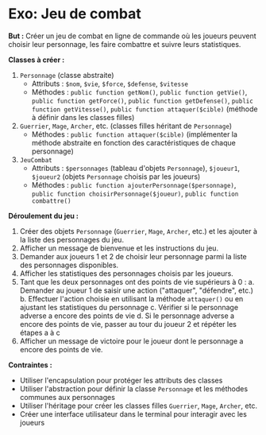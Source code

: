 # Exo: Jeu de combat

**But :** Créer un jeu de combat en ligne de commande où les joueurs peuvent choisir leur personnage, les faire combattre et suivre leurs statistiques.

**Classes à créer :**

1. `Personnage` (classe abstraite)
    - Attributs : `$nom`, `$vie`, `$force`, `$defense`, `$vitesse`
    - Méthodes : `public function getNom()`, `public function getVie()`, `public function getForce()`, `public function getDefense()`, `public function getVitesse()`, `public function attaquer($cible)` (méthode à définir dans les classes filles)
2. `Guerrier`, `Mage`, `Archer`, etc. (classes filles héritant de `Personnage`)
    - Méthodes : `public function attaquer($cible)` (implémenter la méthode abstraite en fonction des caractéristiques de chaque personnage)
3. `JeuCombat`
    - Attributs : `$personnages` (tableau d'objets `Personnage`), `$joueur1`, `$joueur2` (objets `Personnage` choisis par les joueurs)
    - Méthodes : `public function ajouterPersonnage($personnage)`, `public function choisirPersonnage($joueur)`, `public function combattre()`

**Déroulement du jeu :**

1. Créer des objets `Personnage` (`Guerrier`, `Mage`, `Archer`, etc.) et les ajouter à la liste des personnages du jeu.
2. Afficher un message de bienvenue et les instructions du jeu.
3. Demander aux joueurs 1 et 2 de choisir leur personnage parmi la liste des personnages disponibles.
4. Afficher les statistiques des personnages choisis par les joueurs.
5. Tant que les deux personnages ont des points de vie supérieurs à 0 :
a. Demander au joueur 1 de saisir une action ("attaquer", "défendre", etc.)
b. Effectuer l'action choisie en utilisant la méthode `attaquer()` ou en ajustant les statistiques du personnage
c. Vérifier si le personnage adverse a encore des points de vie
d. Si le personnage adverse a encore des points de vie, passer au tour du joueur 2 et répéter les étapes a à c
6. Afficher un message de victoire pour le joueur dont le personnage a encore des points de vie.

**Contraintes :**

- Utiliser l'encapsulation pour protéger les attributs des classes
- Utiliser l'abstraction pour définir la classe `Personnage` et les méthodes communes aux personnages
- Utiliser l'héritage pour créer les classes filles `Guerrier`, `Mage`, `Archer`, etc.
- Créer une interface utilisateur dans le terminal pour interagir avec les joueurs